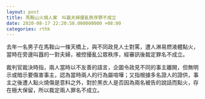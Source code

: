 ```yaml
---
layout: post
title: 馬鞍山火燒人案　叫囂夫婦擾亂秩序罪不成立
date: 2020-08-17 22:20:58.000000000 +08:00
categories: rthk
---
```


去年一名男子在馬鞍山一條天橋上，與不同政見人士對罵，遭人淋易燃液體點火，當時在旁邊叫囂的一對夫婦，被控擾亂公眾秩序，經審訊後裁定罪名不成立。

裁判官裁決時指，兩人當時以不友善的語言，企圖令政見不同的事主離開，但無明示或暗示要傷害事主，認為當時兩人的行為屬喧嘩；又指根據多名證人的證供，事主之後遭人點火燒傷是意料之外，對於黑衣人是否因為兩名被告的說話而點火，存在極大保留，所以裁定兩人罪名不成立。
